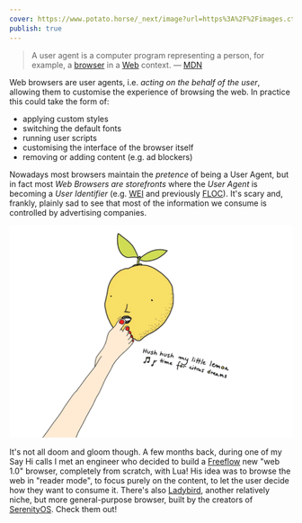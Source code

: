 ```yaml
---
cover: https://www.potato.horse/_next/image?url=https%3A%2F%2Fimages.ctfassets.net%2Fhyylafu4fjks%2F5JqHpF9jsGmK2wmNHKQlIp%2F346383a29dc0cec6ef445e87d7079ccb%2FUntitled_Artwork_87.png&w=2048&q=75
publish: true
---
```


> A user agent is a computer program representing a person, for example, a [browser](https://developer.mozilla.org/en-US/docs/Glossary/Browser) in a [Web](https://developer.mozilla.org/en-US/docs/Glossary/World_Wide_Web) context.
> — [MDN](https://developer.mozilla.org/en-US/docs/Glossary/User_agent)

Web browsers are user agents, i.e. _acting on the behalf of the user_, allowing them to customise the experience of browsing the web. In practice this could take the form of:

- applying custom styles
- switching the default fonts
- running user scripts
- customising the interface of the browser itself
- removing or adding content (e.g. ad blockers)

Nowadays most browsers maintain the _pretence_ of being a User Agent, but in fact most _Web Browsers are storefronts_ where the _User Agent_ is becoming a _User Identifier_ (e.g. [WEI](https://en.wikipedia.org/wiki/Web_Environment_Integrity) and previously [FLOC](https://www.eff.org/deeplinks/2021/03/googles-floc-terrible-idea)). It's scary and, frankly, plainly sad to see that most of the information we consume is controlled by advertising companies.

![a foot touching a lemon with a human face. the label says shush my little lemon, time for citrus dreams](citrus-dreams.webp)

It's not all doom and gloom though. A few months back, during one of my Say Hi calls I met an engineer who decided to build a [Freeflow](https://github.com/jmthackett/freeflow) new "web 1.0" browser, completely from scratch, with Lua! His idea was to browse the web in "reader mode", to focus purely on the content, to let the user decide how they want to consume it. There's also [Ladybird](https://ladybird.dev), another relatively niche, but more general-purpose browser, built by the creators of [SerenityOS](https://serenityos.org). Check them out!
